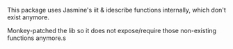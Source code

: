 This package uses Jasmine's iit & idescribe functions internally, which don't exist anymore.

Monkey-patched the lib so it does not expose/require those non-existing functions anymore.s